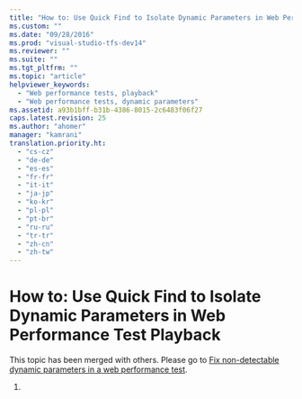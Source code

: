 ```yaml
---
title: "How to: Use Quick Find to Isolate Dynamic Parameters in Web Performance Test Playback | hehe"
ms.custom: ""
ms.date: "09/28/2016"
ms.prod: "visual-studio-tfs-dev14"
ms.reviewer: ""
ms.suite: ""
ms.tgt_pltfrm: ""
ms.topic: "article"
helpviewer_keywords: 
  - "Web performance tests, playback"
  - "Web performance tests, dynamic parameters"
ms.assetid: a93b1bff-b31b-4386-8015-2c6483f06f27
caps.latest.revision: 25
ms.author: "ahomer"
manager: "kamrani"
translation.priority.ht: 
  - "cs-cz"
  - "de-de"
  - "es-es"
  - "fr-fr"
  - "it-it"
  - "ja-jp"
  - "ko-kr"
  - "pl-pl"
  - "pt-br"
  - "ru-ru"
  - "tr-tr"
  - "zh-cn"
  - "zh-tw"
---
```

# How to: Use Quick Find to Isolate Dynamic Parameters in Web Performance Test Playback
This topic has been merged with others. Please go to [Fix non-detectable dynamic parameters in a web performance test](../test/fix-non-detectable-dynamic-parameters-in-a-web-performance-test.md).  
  
1.